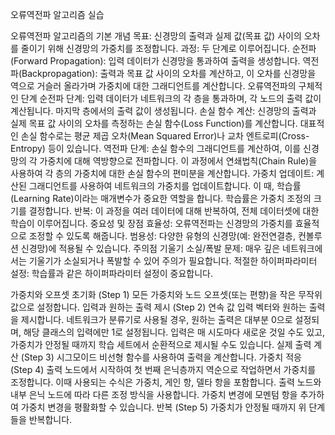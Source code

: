 오류역전파 알고리즘 실습

오류역전파 알고리즘의 기본 개념
목표: 신경망의 출력과 실제 값(목표 값) 사이의 오차를 줄이기 위해 신경망의 가중치를 조정합니다.
과정: 두 단계로 이루어집니다.
순전파(Forward Propagation): 입력 데이터가 신경망을 통과하여 출력을 생성합니다.
역전파(Backpropagation): 출력과 목표 값 사이의 오차를 계산하고, 이 오차를 신경망을 역으로 거슬러 올라가며 가중치에 대한 그래디언트를 계산합니다.
오류역전파의 구체적인 단계
순전파 단계:
입력 데이터가 네트워크의 각 층을 통과하며, 각 노드의 출력 값이 계산됩니다.
마지막 층에서의 출력 값이 생성됩니다.
손실 함수 계산:
신경망의 출력과 실제 목표 값 사이의 오차를 측정하는 손실 함수(Loss Function)를 계산합니다.
대표적인 손실 함수로는 평균 제곱 오차(Mean Squared Error)나 교차 엔트로피(Cross-Entropy) 등이 있습니다.
역전파 단계:
손실 함수의 그래디언트를 계산하여, 이를 신경망의 각 가중치에 대해 역방향으로 전파합니다.
이 과정에서 연쇄법칙(Chain Rule)을 사용하여 각 층의 가중치에 대한 손실 함수의 편미분을 계산합니다.
가중치 업데이트:
계산된 그래디언트를 사용하여 네트워크의 가중치를 업데이트합니다.
이 때, 학습률(Learning Rate)이라는 매개변수가 중요한 역할을 합니다. 학습률은 가중치 조정의 크기를 결정합니다.
반복:
이 과정을 여러 데이터에 대해 반복하여, 전체 데이터셋에 대한 학습이 이루어집니다.
중요성 및 장점
효율성: 오류역전파는 신경망의 가중치를 효율적으로 조정할 수 있도록 해줍니다.
범용성: 다양한 유형의 신경망(예: 완전연결층, 컨볼루션 신경망)에 적용될 수 있습니다.
주의점
기울기 소실/폭발 문제: 매우 깊은 네트워크에서는 기울기가 소실되거나 폭발할 수 있어 주의가 필요합니다.
적절한 하이퍼파라미터 설정: 학습률과 같은 하이퍼파라미터 설정이 중요합니다.
 

가중치와 오프셋 초기화 (Step 1)
모든 가중치와 노드 오프셋(또는 편향)을 작은 무작위 값으로 설정합니다.
입력과 원하는 출력 제시 (Step 2)
연속 값 입력 벡터와 원하는 출력을 제시합니다.
네트워크가 분류기로 사용될 경우, 원하는 출력은 대부분 0으로 설정되며, 해당 클래스의 입력에만 1로 설정됩니다.
입력은 매 시도마다 새로운 것일 수도 있고, 가중치가 안정될 때까지 학습 세트에서 순환적으로 제시될 수도 있습니다.
실제 출력 계산 (Step 3)
시그모이드 비선형 함수를 사용하여 출력을 계산합니다.
가중치 적응 (Step 4)
출력 노드에서 시작하여 첫 번째 은닉층까지 역순으로 작업하면서 가중치를 조정합니다.
이때 사용되는 수식은 가중치, 게인 항, 델타 항을 포함합니다.
출력 노드와 내부 은닉 노드에 따라 다른 조정 방식을 사용합니다.
가중치 변경에 모멘텀 항을 추가하여 가중치 변경을 평활화할 수 있습니다.
반복 (Step 5)
가중치가 안정될 때까지 위 단계들을 반복합니다.
